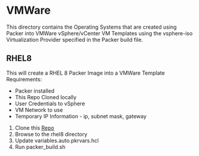# VMWare
This directory contains the Operating Systems that are created using Packer into VMWare vSphere/vCenter VM Templates using the vsphere-iso Virtualization Provider specified in the Packer build file.

## RHEL8
This will create a RHEL 8 Packer Image into a VMWare Template
Requirements:
 - Packer installed
 - This Repo Cloned locally
 - User Credentials to vSphere
 - VM Network to use
 - Temporary IP Information - ip, subnet mask, gateway

1. Clone this [Repo](https://github.com/chamilton614/packer.git)
2. Browse to the rhel8 directory
3. Update variables.auto.pkrvars.hcl
4. Run packer_build.sh
